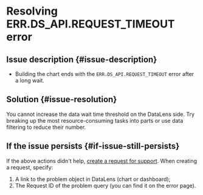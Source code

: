 # Resolving ERR.DS_API.REQUEST_TIMEOUT error



## Issue description {#issue-description}

* Building the chart ends with the `ERR.DS_API.REQUEST_TIMEOUT` error after a long wait.

## Solution {#issue-resolution}

You cannot increase the data wait time threshold on the DataLens side. Try breaking up the most resource-consuming tasks into parts or use data filtering to reduce their number.

## If the issue persists {#if-issue-still-persists}

If the above actions didn't help, [create a request for support](https://console.cloud.yandex.ru/support?section=contact).
When creating a request, specify:

1. A link to the problem object in DataLens (chart or dashboard);
2. The Request ID of the problem query (you can find it on the error page).
